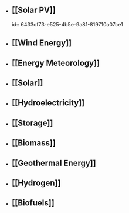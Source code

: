 - ## [[Solar PV]]
  id:: 6433cf73-e525-4b5e-9a81-819710a07ce1
- ## [[Wind Energy]]
- ## [[Energy Meteorology]]
- ## [[Solar]]
- ## [[Hydroelectricity]]
- ## [[Storage]]
- ## [[Biomass]]
- ## [[Geothermal Energy]]
- ## [[Hydrogen]]
- ## [[Biofuels]]